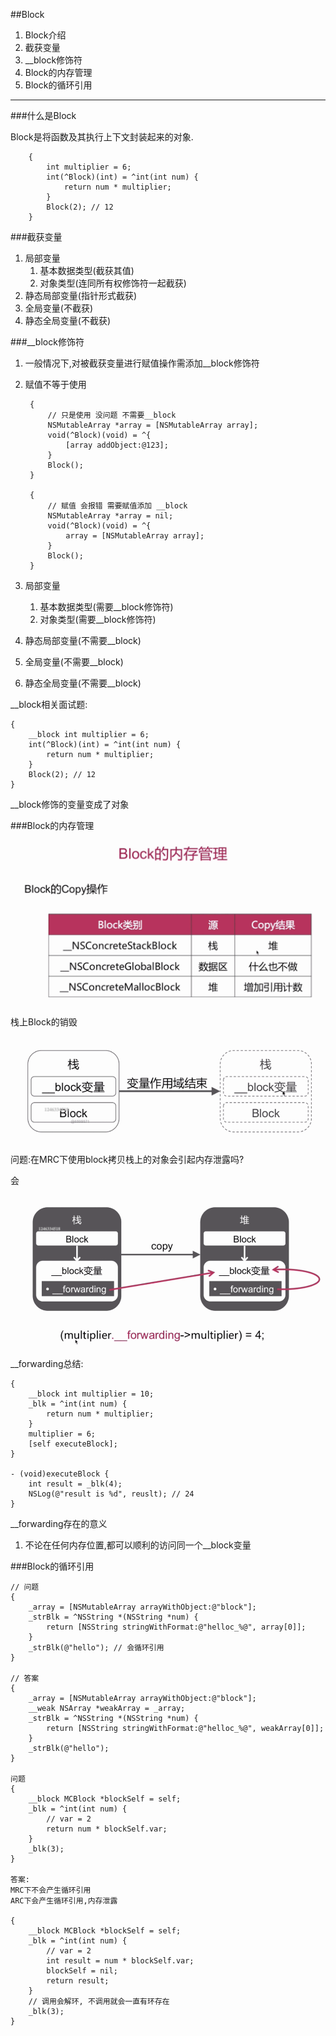 ##Block

1. Block介绍
2. 截获变量
3. __block修饰符
4. Block的内存管理
5. Block的循环引用

****

###什么是Block

Block是将函数及其执行上下文封装起来的对象.

		{
			int multiplier = 6;
			int(^Block)(int) = ^int(int num) {
				return num * multiplier;
			}
			Block(2); // 12
		}

###截获变量

1. 局部变量
	1. 基本数据类型(截获其值)
	2. 对象类型(连同所有权修饰符一起截获)
2. 静态局部变量(指针形式截获)
3. 全局变量(不截获)
4. 静态全局变量(不截获)

###__block修饰符

1. 一般情况下,对被截获变量进行赋值操作需添加__block修饰符
2. 赋值不等于使用

		{
			// 只是使用 没问题 不需要__block
			NSMutableArray *array = [NSMutableArray array];
			void(^Block)(void) = ^{
				[array addObject:@123];
			}
			Block();
		}
		
		{
			// 赋值 会报错 需要赋值添加 __block
			NSMutableArray *array = nil;
			void(^Block)(void) = ^{
				array = [NSMutableArray array];
			}
			Block();
		}
		
1. 局部变量
	1. 基本数据类型(需要__block修饰符)
	2. 对象类型(需要__block修饰符)

2. 静态局部变量(不需要__block)
3. 全局变量(不需要__block)
4. 静态全局变量(不需要__block)

__block相关面试题:

	{
		__block int multiplier = 6;
		int(^Block)(int) = ^int(int num) {
			return num * multiplier;
		}
		Block(2); // 12
	}
	
__block修饰的变量变成了对象

###Block的内存管理

![Block的Copy操作](https://raw.githubusercontent.com/xunan623/xunan623.github.io/master/Block/Block的Copy操作.png)

栈上Block的销毁

![栈上Block的销毁](https://raw.githubusercontent.com/xunan623/xunan623.github.io/master/Block/栈上Block的销毁.png)

问题:在MRC下使用block拷贝栈上的对象会引起内存泄露吗?

会

![__block之后](https://raw.githubusercontent.com/xunan623/xunan623.github.io/master/Block/__block之后.png)

__forwarding总结:

	{
		__block int multiplier = 10;
		_blk = ^int(int num) {
			return num * multiplier;
		}
		multiplier = 6;
		[self executeBlock];
	}
	
	- (void)executeBlock {
		int result = _blk(4);
		NSLog(@"result is %d", reuslt); // 24
	}
	
__forwarding存在的意义

1. 不论在任何内存位置,都可以顺利的访问同一个__block变量


###Block的循环引用

	// 问题
	{
		_array = [NSMutableArray arrayWithObject:@"block"];
		_strBlk = ^NSString *(NSString *num) {
			return [NSString stringWithFormat:@"helloc_%@", array[0]];
		}
		_strBlk(@"hello"); // 会循环引用
	}
	
	// 答案
	{
		_array = [NSMutableArray arrayWithObject:@"block"];
		__weak NSArray *weakArray = _array;
		_strBlk = ^NSString *(NSString *num) {
			return [NSString stringWithFormat:@"helloc_%@", weakArray[0]];
		}
		_strBlk(@"hello");
	}
	
	问题
	{
		__block MCBlock *blockSelf = self;
		_blk = ^int(int num) {
			// var = 2
			return num * blockSelf.var;
		}
		_blk(3);
	}
	
	答案:
	MRC下不会产生循环引用
	ARC下会产生循环引用,内存泄露

	{
		__block MCBlock *blockSelf = self;
		_blk = ^int(int num) {
			// var = 2
			int result = num * blockSelf.var;
			blockSelf = nil;
			return result;
		}
		// 调用会解环, 不调用就会一直有环存在
		_blk(3);
	}

